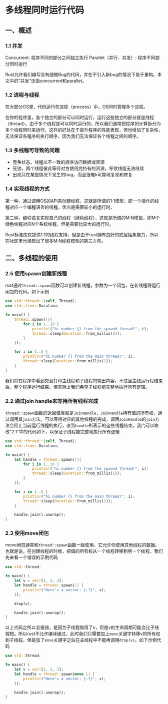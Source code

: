 # 多线程同时运行代码

## 一、概述

### 1.1 并发

Concurrent: 程序不同的部分之间独立执行
Parallet（并行、并发）: 程序不同部分同时运行

Rust允许我们编写没有细微Bug的代码，并在不引入新bug的情况下易于重构。本文中的“并发”泛指concurrent和parallet。

### 1.2 进程与线程

在大部分OS里，代码运行在进程（process）中，OS同时管理多个进程。

在你的程序里，各个独立的部分可以同时运行，运行这些独立的部分就是线程（thread）。由于多个线程是可以同时运行的，所以我们通常把程序的计算拆分为多个线程同时来运行。这样的好处在于提升程序的性能表现，但也增加了复杂性，无法保证各程序的执行顺序，因为我们无法保证各个线程之间的顺序。

### 1.3 多线程可导致的问题

- 竞争状态，线程以不一致的顺序访问数据或资源
- 死锁，两个线程彼此等待对方使用完持有的资源，导致线程无法继续
- 出现只在某些情况下发生的bug，而且很难k可靠地复现和修复

### 1.4 实现线程的方式

第一种，通过调用OS的API来创建线程，这就是所谓的1:1模型，即一个操作的线程对应一个编程语言的线程，优点是需要较小的运行时。

第二种，编程语言实现自己的线程（绿色线程），这就是所谓的M:N模型，即M个绿色线程对应N个系统线程，但是需要比较大的运行时。

Rust标准库仅提供1:1的线程支持，但是由于rust拥有良好的底层抽象能力，所以在社区里也涌现出了很多M:N线程模型的第三方包。

## 二、多线程的使用

### 2.5 使用spawn创建新线程

rust通过`thread::spawn`函数可以创建新线程，参数为一个闭包，在新线程将运行闭包的代码。如下示例

```rust
use std::thread::{self, Thread};
use std::time::Duration;

fn main() {
    thread::spawn(||{
        for i in 1..10 {
            println!("hi number {} from the spawnd thread!", i);
            thread::sleep(Duration::from_millis(1));
        }
    });

    for i in 1..5 {
        println!("hi number {} from the main thread!", i);
        thread::sleep(Duration::from_millis(1));
    }
}
```

我们将在程序中看到交替打印主线程和子线程的输出内容，不过当主线运行程结束后，整个程序运行结束。但实际上我们希望子线程能完整地执行所有逻辑。

### 2.2 通过join handle来等待所有线程完成

`thread::spawn`函数的返回值类型是`JoinHandle`，`JoinHandle`持有值的所有权，通过调用其`join`方法，可以等待对应的其他线程的完成。调用`JoinHandle`的`join`方法会阻止当前运行线程的执行，直到`handle`所表示的这些线程结束。我门可以修改"2.1"中的代码如下，以保证子线程能完整地执行所有逻辑

```rust
use std::thread::{self, Thread};
use std::time::Duration;

fn main() {
    let handle = thread::spawn(||{
        for i in 1..10 {
            println!("hi number {} from the spawnd thread!", i);
            thread::sleep(Duration::from_millis(1));
        }
    });

    for i in 1..5 {
        println!("hi number {} from the main thread!", i);
        thread::sleep(Duration::from_millis(1));
    }

    handle.join().unwrap();
}
```

### 2.3 使用move闭包

move闭包通常和`thread::spawn`函数一起使用，它允许你使用其他线程的数据。也就是说，在创建线程的时候，把值的所有权从一个线程转移到另一个线程。我们先来看一个错误的示例代码

```rust
use std::thread;

fn main() {
    let v = vec![1, 2, 3];
    let handle = thread::spawn(|| {
        println!("Here's a vector: {:?}", v);
    });

    drop(v);

    handle.join().unwrap();
}
```

以上代码之所以会报错，是因为子线程借用了v，但是v的生命周期可能会比子线程短。所以rust不允许编译通过，此时我们只需要加上`move`关键字转移v的所有权到子线程，但是加了`move`关键字之后在主线程中不能再调用`drop(v)`。如下示例代码

```rust
use std::thread;

fn main() {
    let v = vec![1, 2, 3];
    let handle = thread::spawn(move || {
        println!("Here's a vector: {:?}", v);
    });

    handle.join().unwrap();
}
```
